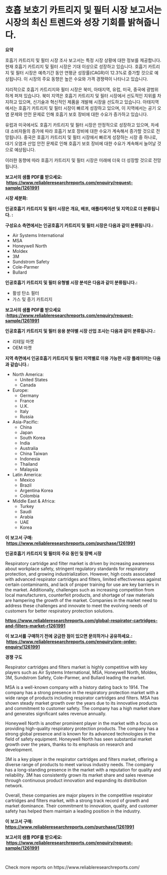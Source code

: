 <p><h1>호흡 보호기 카트리지 및 필터 시장 보고서는 시장의 최신 트렌드와 성장 기회를 밝혀줍니다.</h1></p><p><strong>요약</strong></p>
<p><p>호흡기 카트리지 및 필터 시장 조사 보고서는 특정 시장 상황에 대한 정보를 제공합니다. 현재 호흡기 카트리지 및 필터 시장은 기대 이상으로 성장하고 있습니다. 호흡기 카트리지 및 필터 시장은 예측기간 동안 연평균 성장률(CAGR)이 12.3%로 증가할 것으로 예상됩니다. 이 시장의 주요 동향은 높은 수요와 가격 경쟁력이 나타나고 있습니다.</p><p>지리적으로 호흡기 카트리지와 필터 시장은 북미, 아태지역, 유럽, 미국, 중국에 광범위하게 퍼져 있습니다. 북미 지역은 호흡기 카트리지 및 필터 시장에서 선도적인 지위를 차지하고 있으며, 신기술과 혁신적인 제품을 개발해 시장을 선도하고 있습니다. 아태지역에서는 호흡기 카트리지 및 필터 시장이 빠르게 성장하고 있으며, 이 지역에서는 공기 오염 문제와 안전 문제로 인해 호흡기 보호 장비에 대한 수요가 증가하고 있습니다.</p><p>유럽과 미국에서도 호흡기 카트리지 및 필터 시장은 안정적으로 성장하고 있으며, 차세대 소비자들의 증가에 따라 호흡기 보호 장비에 대한 수요가 계속해서 증가할 것으로 전망됩니다. 중국은 호흡기 카트리지 및 필터 시장에서 빠르게 성장하는 시장 중 하나로, 대기 오염과 산업 안전 문제로 인해 호흡기 보호 장비에 대한 수요가 계속해서 늘어날 것으로 예상됩니다.</p><p>이러한 동향에 따라 호흡기 카트리지 및 필터 시장은 미래에 더욱 더 성장할 것으로 전망됩니다.</p></p>
<p><strong>보고서의 샘플 PDF를 받으세요: &nbsp;<a href="https://www.reliableresearchreports.com/enquiry/request-sample/1261991">https://www.reliableresearchreports.com/enquiry/request-sample/1261991</a></strong></p>
<p><strong>시장 세분화:</strong></p>
<p><strong> 인공호흡기 카트리지 및 필터 시장은 개요, 배포, 애플리케이션 및 지역으로 더 분류됩니다. :</strong></p>
<p><strong>구성요소 측면에서는 인공호흡기 카트리지 및 필터 시장은 다음과 같이 분류됩니다.:</strong></p>
<p><ul><li>Air Systems International</li><li>MSA</li><li>Honeywell North</li><li>Moldex</li><li>3M</li><li>Sundstrom Safety</li><li>Cole-Parmer</li><li>Bullard</li></ul></p>
<p><strong> 인공호흡기 카트리지 및 필터 유형별 시장 분석은 다음과 같이 분류됩니다.:</strong></p>
<p><ul><li>활성 탄소 필터</li><li>가스 및 증기 카트리지</li></ul></p>
<p><strong>보고서의 샘플 PDF를 받으세요 :<a href="https://www.reliableresearchreports.com/enquiry/request-sample/1261991">https://www.reliableresearchreports.com/enquiry/request-sample/1261991</a></strong></p>
<p><strong> 인공호흡기 카트리지 및 필터 응용 분야별 시장 산업 조사는 다음과 같이 분류됩니다.:</strong></p>
<p><ul><li>리테일 마켓</li><li>OEM 마켓</li></ul></p>
<p><strong>지역 측면에서 인공호흡기 카트리지 및 필터 지역별로 이용 가능한 시장 플레이어는 다음과 같습니다.:</strong></p>
<p><ul>
    <li>
        North America:
        <ul>
            <li>United States</li>
            <li>Canada</li>
        </ul>
    </li>
    <li>
        Europe:
        <ul>
            <li>Germany</li>
            <li>France</li>
            <li>U.K.</li>
            <li>Italy</li>
            <li>Russia</li>
        </ul>
    </li>
    <li>
        Asia-Pacific:
        <ul>
            <li>China</li>
            <li>Japan</li>
            <li>South Korea</li>
            <li>India</li>
            <li>Australia</li>
            <li>China Taiwan</li>
            <li>Indonesia</li>
            <li>Thailand</li>
            <li>Malaysia</li>
        </ul>
    </li>
    <li>
        Latin America:
        <ul>
            <li>Mexico</li>
            <li>Brazil</li>
            <li>Argentina Korea</li>
            <li>Colombia</li>
        </ul>
    </li>
    <li>
        Middle East & Africa:
        <ul>
            <li>Turkey</li>
            <li>Saudi</li>
            <li>Arabia</li>
            <li>UAE</li>
            <li>Korea</li>
        </ul>
    </li>
    </ul></p>
<p><strong>이 보고서 구매: &nbsp;<a href="https://www.reliableresearchreports.com/purchase/1261991">https://www.reliableresearchreports.com/purchase/1261991</a></strong></p>
<p><strong>인공호흡기 카트리지 및 필터의 주요 동인 및 장벽 시장</strong></p>
<p><p>Respiratory cartridge and filter market is driven by increasing awareness about workplace safety, stringent regulatory standards for respiratory protection, and growing industrialization. However, high costs associated with advanced respirator cartridges and filters, limited effectiveness against certain contaminants, and lack of proper training for use are key barriers in the market. Additionally, challenges such as increasing competition from local manufacturers, counterfeit products, and shortage of raw materials are hampering the growth of the market. Companies in the market need to address these challenges and innovate to meet the evolving needs of customers for better respiratory protection solutions.</p></p>
<p><strong><a href="https://www.reliableresearchreports.com/global-respirator-cartridges-and-filters-market-r1261991">https://www.reliableresearchreports.com/global-respirator-cartridges-and-filters-market-r1261991</a></strong></p>
<p><strong>이 보고서를 구매하기 전에 궁금한 점이 있으면 문의하거나 공유하세요.: &nbsp;<a href="https://www.reliableresearchreports.com/enquiry/pre-order-enquiry/1261991">https://www.reliableresearchreports.com/enquiry/pre-order-enquiry/1261991</a></strong></p>
<p><strong>경쟁 구도</strong></p>
<p><p>Respirator cartridges and filters market is highly competitive with key players such as Air Systems International, MSA, Honeywell North, Moldex, 3M, Sundstrom Safety, Cole-Parmer, and Bullard leading the market.</p><p>MSA is a well-known company with a history dating back to 1914. The company has a strong presence in the respiratory protection market with a wide range of products including respirator cartridges and filters. MSA has shown steady market growth over the years due to its innovative products and commitment to customer safety. The company has a high market share and generates significant sales revenue annually.</p><p>Honeywell North is another prominent player in the market with a focus on providing high-quality respiratory protection products. The company has a strong global presence and is known for its advanced technologies in the field of safety equipment. Honeywell North has seen substantial market growth over the years, thanks to its emphasis on research and development.</p><p>3M is a key player in the respirator cartridges and filters market, offering a diverse range of products to meet various industry needs. The company has a long-standing presence in the market with a reputation for quality and reliability. 3M has consistently grown its market share and sales revenue through continuous product innovation and expanding its distribution network.</p><p>Overall, these companies are major players in the competitive respirator cartridges and filters market, with a strong track record of growth and market dominance. Their commitment to innovation, quality, and customer safety has helped them maintain a leading position in the industry.</p></p>
<p><strong>이 보고서 구매: &nbsp; <a href="https://www.reliableresearchreports.com/purchase/1261991">https://www.reliableresearchreports.com/purchase/1261991</a></strong></p>
<p><strong>보고서의 샘플 PDF를 받으세요: &nbsp;<a href="https://www.reliableresearchreports.com/enquiry/request-sample/1261991">https://www.reliableresearchreports.com/enquiry/request-sample/1261991</a></strong><strong></strong></p>
<p>&nbsp;</p>
<p>Check more reports on https://www.reliableresearchreports.com/</p>
